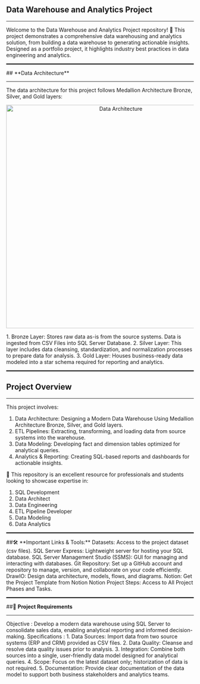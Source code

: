 ## **Data Warehouse and Analytics Project**
<hr>
Welcome to the Data Warehouse and Analytics Project repository! 🚀
This project demonstrates a comprehensive data warehousing and analytics solution, from building a data warehouse to generating actionable insights. Designed as a portfolio project, it highlights industry best practices in data engineering and analytics.
<hr style="height:3px; background-color:#333; border:none;">
## **Data Architecture**
<hr>
The data architecture for this project follows Medallion Architecture Bronze, Silver, and Gold layers:
<p align="center">
  <img src="Documents/Data_Architecture.png" alt="Data Architecture" width="600">
</p>
1. Bronze Layer: Stores raw data as-is from the source systems. Data is ingested from CSV Files into SQL Server Database.
2. Silver Layer: This layer includes data cleansing, standardization, and normalization processes to prepare data for analysis.
3. Gold Layer: Houses business-ready data modeled into a star schema required for reporting and analytics.
<hr style="height:3px; background-color:#333; border:none;">

## **Project Overview**
<hr>
This project involves:

1. Data Architecture: Designing a Modern Data Warehouse Using Medallion Architecture Bronze, Silver, and Gold layers.
2. ETL Pipelines: Extracting, transforming, and loading data from source systems into the warehouse.
3. Data Modeling: Developing fact and dimension tables optimized for analytical queries.
4. Analytics & Reporting: Creating SQL-based reports and dashboards for actionable insights.

🎯 This repository is an excellent resource for professionals and students looking to showcase expertise in:
1. SQL Development
2. Data Architect
3. Data Engineering
4. ETL Pipeline Developer
5. Data Modeling
6. Data Analytics
   
<hr style="height:3px; background-color:#333; border:none;">
##🛠️ **Important Links & Tools:**
Datasets: Access to the project dataset (csv files).
SQL Server Express: Lightweight server for hosting your SQL database.
SQL Server Management Studio (SSMS): GUI for managing and interacting with databases.
Git Repository: Set up a GitHub account and repository to manage, version, and collaborate on your code efficiently.
DrawIO: Design data architecture, models, flows, and diagrams.
Notion: Get the Project Template from Notion
Notion Project Steps: Access to All Project Phases and Tasks.
<hr style="height:3px; background-color:#333; border:none;">

##🚀 **Project Requirements**
<hr>
Objective :
Develop a modern data warehouse using SQL Server to consolidate sales data, enabling analytical reporting and informed decision-making.
Specifications :
1. Data Sources: Import data from two source systems (ERP and CRM) provided as CSV files.
2. Data Quality: Cleanse and resolve data quality issues prior to analysis.
3. Integration: Combine both sources into a single, user-friendly data model designed for analytical queries.
4. Scope: Focus on the latest dataset only; historization of data is not required.
5. Documentation: Provide clear documentation of the data model to support both business stakeholders and analytics teams.











